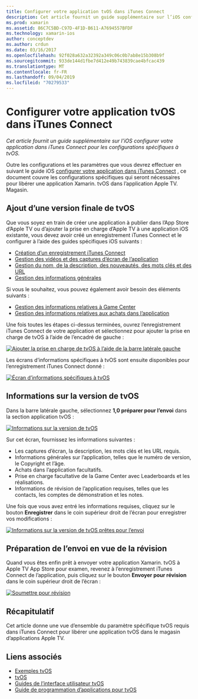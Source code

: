 ```yaml
---
title: Configurer votre application tvOS dans iTunes Connect
description: Cet article fournit un guide supplémentaire sur l’iOS configurer votre application dans iTunes Connect pour les configurations spécifiques à tvOS.
ms.prod: xamarin
ms.assetid: 86C7C5BD-C97D-4F1D-B611-A7694557BFDF
ms.technology: xamarin-ios
author: conceptdev
ms.author: crdun
ms.date: 03/16/2017
ms.openlocfilehash: 92f028a632a32392a349c06c0b7ab8e15b308b9f
ms.sourcegitcommit: 933de144d1fbe7d412e49b743839cae4bfcac439
ms.translationtype: MT
ms.contentlocale: fr-FR
ms.lasthandoff: 09/04/2019
ms.locfileid: "70279533"
---
```

# <a name="configure-your-tvos-app-in-itunes-connect"></a>Configurer votre application tvOS dans iTunes Connect

_Cet article fournit un guide supplémentaire sur l’iOS configurer votre application dans iTunes Connect pour les configurations spécifiques à tvOS._


Outre les configurations et les paramètres que vous devrez effectuer en suivant le guide iOS [configurer votre application dans iTunes Connect](~/ios/deploy-test/app-distribution/app-store-distribution/itunesconnect.md) , ce document couvre les configurations spécifiques qui seront nécessaires pour libérer une application Xamarin. tvOS dans l’application Apple TV. Magasin.

<a name="Adding-a-tvOS-Release-Version" />

## <a name="adding-a-tvos-release-version"></a>Ajout d’une version finale de tvOS

Que vous soyez en train de créer une application à publier dans l’App Store d’Apple TV ou d’ajouter la prise en charge d’Apple TV à une application iOS existante, vous devez avoir créé un enregistrement iTunes Connect et le configurer à l’aide des guides spécifiques iOS suivants :

- [Création d’un enregistrement iTunes Connect](~/ios/deploy-test/app-distribution/app-store-distribution/itunesconnect.md#creating)
- [Gestion des vidéos et des captures d’écran de l’application](~/ios/deploy-test/app-distribution/app-store-distribution/itunesconnect.md#managing)
- [Gestion du nom, de la description, des nouveautés, des mots clés et des URL](~/ios/deploy-test/app-distribution/app-store-distribution/itunesconnect.md#metadata)
- [Gestion des informations générales](~/ios/deploy-test/app-distribution/app-store-distribution/itunesconnect.md#general)

Si vous le souhaitez, vous pouvez également avoir besoin des éléments suivants :

- [Gestion des informations relatives à Game Center](~/ios/deploy-test/app-distribution/app-store-distribution/itunesconnect.md#game-center)
- [Gestion des informations relatives aux achats dans l’application](~/ios/deploy-test/app-distribution/app-store-distribution/itunesconnect.md#iap)

Une fois toutes les étapes ci-dessus terminées, ouvrez l’enregistrement iTunes Connect de votre application et sélectionnez pour ajouter la prise en charge de tvOS à l’aide de l’encadré de gauche :

[![](itunes-connect-images/connect01.png "Ajouter la prise en charge de tvOS à l’aide de la barre latérale gauche")](itunes-connect-images/connect01.png#lightbox)

Les écrans d’informations spécifiques à tvOS sont ensuite disponibles pour l’enregistrement iTunes Connect donné :

[![](itunes-connect-images/connect02.png "Écran d’informations spécifiques à tvOS")](itunes-connect-images/connect02.png#lightbox)

<a name="tvOS-Version-Information" />

## <a name="tvos-version-information"></a>Informations sur la version de tvOS

Dans la barre latérale gauche, sélectionnez **1,0 préparer pour l’envoi** dans la section application tvOS :

[![](itunes-connect-images/connect03.png "Informations sur la version de tvOS")](itunes-connect-images/connect03.png#lightbox)

Sur cet écran, fournissez les informations suivantes :

- Les captures d’écran, la description, les mots clés et les URL requis.
- Informations générales sur l’application, telles que le numéro de version, le Copyright et l’âge.
- Achats dans l’application facultatifs.
- Prise en charge facultative de la Game Center avec Leaderboards et les réalisations.
- Informations de révision de l’application requises, telles que les contacts, les comptes de démonstration et les notes.

Une fois que vous avez entré les informations requises, cliquez sur le bouton **Enregistrer** dans le coin supérieur droit de l’écran pour enregistrer vos modifications :

[![](itunes-connect-images/connect04.png "Informations sur la version de tvOS prêtes pour l’envoi")](itunes-connect-images/connect04.png#lightbox)

<a name="Submitting-for-Review" />

## <a name="preparing-to-submit-for-review"></a>Préparation de l’envoi en vue de la révision

Quand vous êtes enfin prêt à envoyer votre application Xamarin. tvOS à Apple TV App Store pour examen, revenez à l’enregistrement iTunes Connect de l’application, puis cliquez sur le bouton **Envoyer pour révision** dans le coin supérieur droit de l’écran :

[![](itunes-connect-images/connect05.png "Soumettre pour révision")](itunes-connect-images/connect05.png#lightbox)

<a name="Summary" />

## <a name="summary"></a>Récapitulatif

Cet article donne une vue d’ensemble du paramètre spécifique tvOS requis dans iTunes Connect pour libérer une application tvOS dans le magasin d’applications Apple TV.



## <a name="related-links"></a>Liens associés

- [Exemples tvOS](https://docs.microsoft.com/samples/browse/?products=xamarin&term=Xamarin.iOS+tvOS)
- [tvOS](https://developer.apple.com/tvos/)
- [Guides de l’interface utilisateur tvOS](https://developer.apple.com/tvos/human-interface-guidelines/)
- [Guide de programmation d’applications pour tvOS](https://developer.apple.com/library/prerelease/tvos/documentation/General/Conceptual/AppleTV_PG/)
